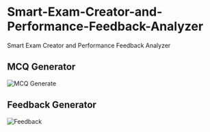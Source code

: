 # **Smart-Exam-Creator-and-Performance-Feedback-Analyzer**
Smart Exam Creator and Performance Feedback Analyzer

## **MCQ Generator**
![MCQ Generate](https://github.com/user-attachments/assets/962cca8b-9a95-467f-99ad-830fd135c9a8)

## **Feedback Generator**
![Feedback](https://github.com/user-attachments/assets/b22dc564-9fe8-4f8e-9b70-850cd1c2668a)
